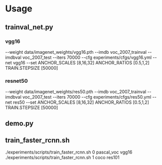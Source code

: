 # Usage

## trainval_net.py
### vgg16
--weight data/imagenet_weights/vgg16.pth --imdb voc_2007_trainval --imdbval voc_2007_test --iters 70000 --cfg experiments/cfgs/vgg16.yml --net vgg16 --set ANCHOR_SCALES [8,16,32] ANCHOR_RATIOS [0.5,1,2] TRAIN.STEPSIZE [50000]
### resnet50
--weight data/imagenet_weights/res50.pth --imdb voc_2007_trainval --imdbval voc_2007_test --iters 70000 --cfg experiments/cfgs/res50.yml --net res50 --set ANCHOR_SCALES [8,16,32] ANCHOR_RATIOS [0.5,1,2] TRAIN.STEPSIZE [50000]

## demo.py


## train_faster_rcnn.sh
./experiments/scripts/train_faster_rcnn.sh 0 pascal_voc vgg16  
./experiments/scripts/train_faster_rcnn.sh 1 coco res101
